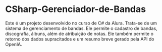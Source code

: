 # CSharp-Gerenciador-de-Bandas
Este é um projeto desenvolvido no curso de C# da Alura. Trata-se de um sistema de gerenciamento de bandas. Ele permite o cadastro de bandas, discografia, álbuns, além de atribuição de notas. Ele também permite o retorno dos dados supracitados e um resumo breve  gerado pela API do OpenIA.
